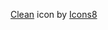<a target="_blank" href="https://icons8.com/icon/24826/clean">Clean</a> icon by <a target="_blank" href="https://icons8.com">Icons8</a>